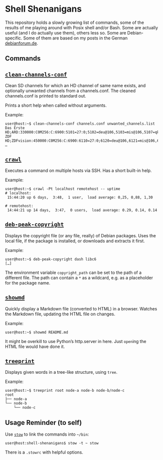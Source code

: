 # Shell Shenanigans
This repository holds a slowly growing list of commands, some of the results of
me playing around with Posix shell and/or Bash. Some are actually useful (and I
do actually use them), others less so. Some are Debian-specific. Some of them
are based on my posts in the German [debianforum.de](https://debianforum.de/).

## Commands

## [`clean-channels-conf`](/clean-channels-conf)
Clean SD channels for which an HD channel of same name exists, and optionally
unwanted channels from a channels.conf. The cleaned channels.conf is printed to
standard out.

Prints a short help when called without arguments.

Example:
```console
user@host:~$ clean-channels-conf channels.conf unwanted_channels.list
Das Erste HD;ARD:330000:C0M256:C:6900:5101=27:0;5102=deu@106,5103=mis@106,5107=qks@106:5104:0:10301:1:1051:0
ZDF HD;ZDFvision:450000:C0M256:C:6900:6110=27:0;6120=deu@106,6121=mis@106,6123=mul@106:6130:0:11110:1:1079:0
…
```

## [`crawl`](/crawl)
Executes a command on multiple hosts via SSH. Has a short built-in help.

Example:
```console
user@host:~$ crawl -Pt localhost remotehost -- uptime
# localhost:
 15:44:20 up 6 days,  3:48,  1 user,  load average: 0,25, 0,88, 1,30

# remotehost:
 14:44:21 up 14 days,  3:47,  0 users,  load average: 0.29, 0.14, 0.14
```

## [`deb-peak-copyright`](/deb-peak-copyright)
Displays the copyright file (or any file, really) of Debian packages. Uses the
local file, if the package is installed, or downloads and extracts it first.

Example:
```console
user@host:~$ deb-peak-copyright dash libc6
[…]
```
The environment variable `copyright_path` can be set to the path of a different
file. The path can contain a `*` as a wildcard, e.g. as a placeholder for the
package name.


## [`showmd`](/showmd)
Quickly display a Markdown file (converted to HTML) in a browser. Watches the
Markdown file, updating the HTML file on changes.

Example:
```console
user@host:~$ showmd README.md
```

It might be overkill to use Python’s http.server in here. Just `open`ing the
HTML file would have done it.

## [`treeprint`](/treeprint)
Displays given words in a tree-like structure, using `tree`.

Example:
```console
user@host:~$ treeprint root node-a node-b node-b/node-c
root
├── node-a
└── node-b
    └── node-c
```

## Usage Reminder (to self)
Use [`stow`](https://www.gnu.org/software/stow/) to link the commands into `~/bin`:
```console
user@host:shell-shenanigans$ stow -t ~ stow
```
There is a `.stowrc` with helpful options.
